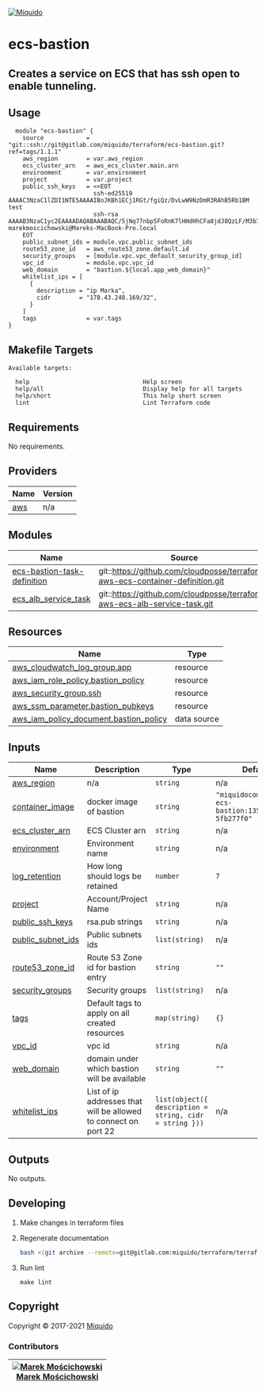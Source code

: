 <!-- This file was automatically generated by the `build-harness`. Make all changes to `README.yaml` and run `make readme` to rebuild this file. -->
[![Miquido][logo]](https://www.miquido.com/)

# ecs-bastion
Creates a service on ECS that has ssh open to enable tunneling.
---
## Usage

```hcl
  module "ecs-bastion" {
    source            = "git::ssh://git@gitlab.com/miquido/terraform/ecs-bastion.git?ref=tags/1.1.1"
    aws_region        = var.aws_region
    ecs_cluster_arn   = aws_ecs_cluster.main.arn
    environment       = var.environment
    project           = var.project
    public_ssh_keys   = <<EOT
                        ssh-ed25519 AAAAC3NzaC1lZDI1NTE5AAAAIBoJKBh1ECj1RGt/fgiQz/DvLwW9NzDmR3RAhB5Rb1BM test
                        ssh-rsa AAAAB3NzaC1yc2EAAAADAQABAAABAQC/5jNq77nbp5FoRnK7lHHdHhCFa8jdJ8QzLF/M3b7nt0ansRwxgsMJMUAiHNdYvoR3UwmOgtUQzBasKfbML8hK/f0crSE0sh/cXvYBC+3jWN0sT3zW307w4po9KS+RJpP8mEu0vYh3Ua4+O06ePuagD5JfSNLJ8d6xi2QCY87cKENjs4ysupwN/+/VH5nWHerVrFKQ4oW/ARYHGfaL4N1npvSK9m2nnDy1uX+ti3GGys9/2GMW0wPbjrI+Z1sc252QdgxNGn/zT7lKWCn+00mAcov8wkclwTl3RQFSW2ni/3saFyBUi/9CiRvKtjLCdxks3+K2tTdHNUaAajlR7UfB marekmoscichowski@Mareks-MacBook-Pro.local
    EOT
    public_subnet_ids = module.vpc.public_subnet_ids
    route53_zone_id   = aws_route53_zone.default.id
    security_groups   = [module.vpc.vpc_default_security_group_id]
    vpc_id            = module.vpc.vpc_id
    web_domain        = "bastion.${local.app_web_domain}"
    whitelist_ips = [
      {
        description = "ip Marka",
        cidr        = "178.43.248.169/32",
      }
    ]
    tags              = var.tags
}
```
<!-- markdownlint-disable -->
## Makefile Targets
```text
Available targets:

  help                                Help screen
  help/all                            Display help for all targets
  help/short                          This help short screen
  lint                                Lint Terraform code

```
<!-- markdownlint-restore -->
<!-- markdownlint-disable -->
## Requirements

No requirements.

## Providers

| Name | Version |
|------|---------|
| <a name="provider_aws"></a> [aws](#provider\_aws) | n/a |

## Modules

| Name | Source | Version |
|------|--------|---------|
| <a name="module_ecs-bastion-task-definition"></a> [ecs-bastion-task-definition](#module\_ecs-bastion-task-definition) | git::https://github.com/cloudposse/terraform-aws-ecs-container-definition.git | tags/0.57.0 |
| <a name="module_ecs_alb_service_task"></a> [ecs\_alb\_service\_task](#module\_ecs\_alb\_service\_task) | git::https://github.com/cloudposse/terraform-aws-ecs-alb-service-task.git | tags/0.57.0 |

## Resources

| Name | Type |
|------|------|
| [aws_cloudwatch_log_group.app](https://registry.terraform.io/providers/hashicorp/aws/latest/docs/resources/cloudwatch_log_group) | resource |
| [aws_iam_role_policy.bastion_policy](https://registry.terraform.io/providers/hashicorp/aws/latest/docs/resources/iam_role_policy) | resource |
| [aws_security_group.ssh](https://registry.terraform.io/providers/hashicorp/aws/latest/docs/resources/security_group) | resource |
| [aws_ssm_parameter.bastion_pubkeys](https://registry.terraform.io/providers/hashicorp/aws/latest/docs/resources/ssm_parameter) | resource |
| [aws_iam_policy_document.bastion_policy](https://registry.terraform.io/providers/hashicorp/aws/latest/docs/data-sources/iam_policy_document) | data source |

## Inputs

| Name | Description | Type | Default | Required |
|------|-------------|------|---------|:--------:|
| <a name="input_aws_region"></a> [aws\_region](#input\_aws\_region) | n/a | `string` | n/a | yes |
| <a name="input_container_image"></a> [container\_image](#input\_container\_image) | docker image of bastion | `string` | `"miquidocompany/aws-ecs-bastion:1354182621-5fb277f0"` | no |
| <a name="input_ecs_cluster_arn"></a> [ecs\_cluster\_arn](#input\_ecs\_cluster\_arn) | ECS Cluster arn | `string` | n/a | yes |
| <a name="input_environment"></a> [environment](#input\_environment) | Environment name | `string` | n/a | yes |
| <a name="input_log_retention"></a> [log\_retention](#input\_log\_retention) | How long should logs be retained | `number` | `7` | no |
| <a name="input_project"></a> [project](#input\_project) | Account/Project Name | `string` | n/a | yes |
| <a name="input_public_ssh_keys"></a> [public\_ssh\_keys](#input\_public\_ssh\_keys) | rsa.pub strings | `string` | n/a | yes |
| <a name="input_public_subnet_ids"></a> [public\_subnet\_ids](#input\_public\_subnet\_ids) | Public subnets ids | `list(string)` | n/a | yes |
| <a name="input_route53_zone_id"></a> [route53\_zone\_id](#input\_route53\_zone\_id) | Route 53 Zone id for bastion entry | `string` | `""` | no |
| <a name="input_security_groups"></a> [security\_groups](#input\_security\_groups) | Security groups | `list(string)` | n/a | yes |
| <a name="input_tags"></a> [tags](#input\_tags) | Default tags to apply on all created resources | `map(string)` | `{}` | no |
| <a name="input_vpc_id"></a> [vpc\_id](#input\_vpc\_id) | vpc id | `string` | n/a | yes |
| <a name="input_web_domain"></a> [web\_domain](#input\_web\_domain) | domain under which bastion will be available | `string` | `""` | no |
| <a name="input_whitelist_ips"></a> [whitelist\_ips](#input\_whitelist\_ips) | List of ip addresses that will be allowed to connect on port 22 | `list(object({ description = string, cidr = string }))` | n/a | yes |

## Outputs

No outputs.
<!-- markdownlint-restore -->


## Developing

1. Make changes in terraform files

2. Regenerate documentation

    ```bash
    bash <(git archive --remote=git@gitlab.com:miquido/terraform/terraform-readme-update.git master update.sh | tar -xO)
    ```

3. Run lint

    ```
    make lint
    ```

## Copyright

Copyright © 2017-2021 [Miquido](https://miquido.com)



### Contributors

|  [![Marek Mościchowski][marekmoscichowski_avatar]][marekmoscichowski_homepage]<br/>[Marek Mościchowski][marekmoscichowski_homepage] |
|---|

  [marekmoscichowski_homepage]: https://github.com/marekmoscichowski
  [marekmoscichowski_avatar]: https://github.com/marekmoscichowski.png?size=150



  [logo]: https://www.miquido.com/img/logos/logo__miquido.svg
  [website]: https://www.miquido.com/
  [gitlab]: https://gitlab.com/miquido
  [github]: https://github.com/miquido
  [bitbucket]: https://bitbucket.org/miquido

